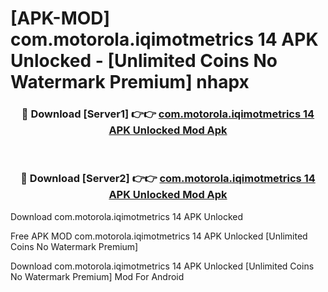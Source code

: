 # [APK-MOD] com.motorola.iqimotmetrics 14 APK Unlocked - [Unlimited Coins No Watermark Premium] nhapx



<div align="center">
<h3>🔴 Download [Server1] 👉👉 <a href="https://momento.my/?title=com.motorola.iqimotmetrics_14_APK_Unlocked">com.motorola.iqimotmetrics 14 APK Unlocked Mod Apk</a></h3><br>

<h3>🔴 Download [Server2] 👉👉 <a href="https://momento.my/?title=com.motorola.iqimotmetrics_14_APK_Unlocked">com.motorola.iqimotmetrics 14 APK Unlocked Mod Apk</a></h3>
</div>



Download com.motorola.iqimotmetrics 14 APK Unlocked 

Free APK MOD com.motorola.iqimotmetrics 14 APK Unlocked [Unlimited Coins No Watermark Premium]

Download com.motorola.iqimotmetrics 14 APK Unlocked [Unlimited Coins No Watermark Premium] Mod For Android
